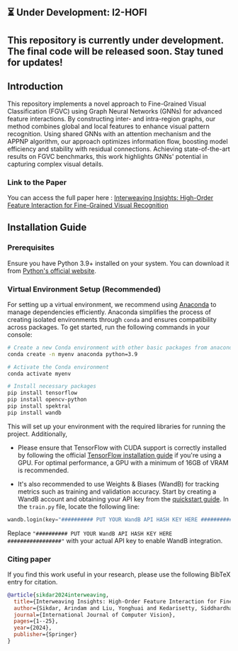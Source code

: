 

## ⏳ Under Development: I2-HOFI

## This repository is currently under development. The final code will be released soon. Stay tuned for updates!

## Introduction
This repository implements a novel approach to Fine-Grained Visual Classification (FGVC) using Graph Neural Networks (GNNs) for advanced feature interactions. By constructing inter- and intra-region graphs, our method combines global and local features to enhance visual pattern recognition. Using shared GNNs with an attention mechanism and the APPNP algorithm, our approach optimizes information flow, boosting model efficiency and stability with residual connections. Achieving state-of-the-art results on FGVC benchmarks, this work highlights GNNs' potential in capturing complex visual details.

### Link to the Paper
You can access the full paper here : [Interweaving Insights: High-Order Feature Interaction for Fine-Grained Visual Recognition](https://link.springer.com/article/10.1007/s11263-024-02260-y)

## Installation Guide

### Prerequisites
Ensure you have Python 3.9+ installed on your system. You can download it from [Python's official website](https://www.python.org/downloads/).

### Virtual Environment Setup (Recommended)
For setting up a virtual environment, we recommend using [Anaconda](https://www.anaconda.com/download) to manage dependencies efficiently. Anaconda simplifies the process of creating isolated environments through `conda` and ensures compatibility across packages. To get started, run the following commands in your console:

```bash
# Create a new Conda environment with other basic packages from anaconda channel
conda create -n myenv anaconda python=3.9

# Activate the Conda environment
conda activate myenv

# Install necessary packages
pip install tensorflow
pip install opencv-python
pip install spektral
pip install wandb
```
This will set up your environment with the required libraries for running the project. Additionally,
- Please ensure that TensorFlow with CUDA support is correctly installed by following the official [TensorFlow installation guide](https://www.tensorflow.org/install/pip) if you're using a GPU. For optimal performance, a GPU with a minimum of 16GB of VRAM is recommended.

- It's also recommended to use Weights & Biases (WandB) for tracking metrics such as training and validation accuracy. Start by creating a WandB account and obtaining your API key from the [quickstart guide](https://docs.wandb.ai/quickstart). In the `train.py` file, locate the following line:

```python
wandb.login(key="########## PUT YOUR WandB API HASH KEY HERE #################")  # WandB API key
```

Replace `"########## PUT YOUR WandB API HASH KEY HERE #################"` with your actual API key to enable WandB integration.


### Citing paper
If you find this work useful in your research, please use the following BibTeX entry for citation.

```BibTeX
@article{sikdar2024interweaving,
  title={Interweaving Insights: High-Order Feature Interaction for Fine-Grained Visual Recognition},
  author={Sikdar, Arindam and Liu, Yonghuai and Kedarisetty, Siddhardha and Zhao, Yitian and Ahmed, Amr and Behera, Ardhendu},
  journal={International Journal of Computer Vision},
  pages={1--25},
  year={2024},
  publisher={Springer}
}
```
